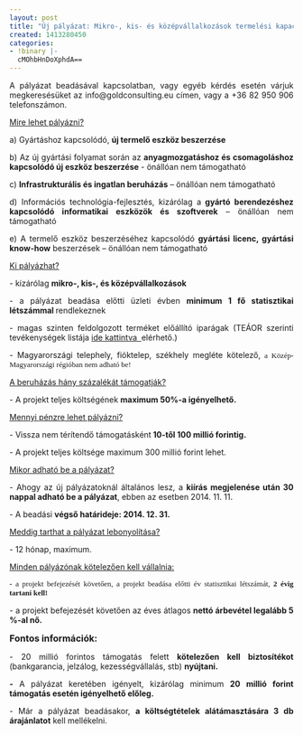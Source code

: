 ```yaml
---
layout: post
title: "Új pályázat: Mikro-, kis- és középvállalkozások termelési kapacitásainak bővítése"
created: 1413280450
categories:
- !binary |-
  cMOhbHnDoXphdA==
---
```

<p style="text-align: justify;">A pályázat beadásával kapcsolatban, vagy egyéb kérdés esetén várjuk megkeresésüket az info@goldconsulting.eu címen, vagy a +36 82 950 906 telefonszámon.</p><p style="text-align: justify;"><span style="text-decoration: underline;">Mire lehet pályázni?</span></p><p class="MsoNormal" style="text-align: justify;"><span style="mso-bidi-font-size: 10.0pt; mso-ansi-language: EN-GB; mso-fareast-language: EN-US;">a) Gyártáshoz kapcsolódó, <strong>új termelő eszköz beszerzése</strong></span></p><p class="MsoNormal" style="text-align: justify;"><span style="mso-bidi-font-size: 10.0pt; mso-ansi-language: EN-GB; mso-fareast-language: EN-US;">b) Az új gyártási folyamat során az <strong>anyagmozgatáshoz és csomagoláshoz kapcsolódó új eszköz beszerzése</strong> - önállóan nem támogatható</span></p><p class="MsoNormal" style="text-align: justify;"><span style="mso-bidi-font-size: 10.0pt; mso-ansi-language: EN-GB; mso-fareast-language: EN-US;">c) <strong>Infrastrukturális és ingatlan beruházás</strong> – önállóan nem támogatható </span></p><p class="MsoNormal" style="text-align: justify;"><span style="mso-bidi-font-size: 10.0pt; mso-ansi-language: EN-GB; mso-fareast-language: EN-US;">d) Információs technológia-fejlesztés, kizárólag a<strong> gyártó berendezéshez kapcsolódó informatikai eszközök és szoftverek</strong> – önállóan nem támogatható</span></p><p class="MsoNormal" style="text-align: justify;"><span style="mso-bidi-font-size: 10.0pt; mso-ansi-language: EN-GB; mso-fareast-language: EN-US;">e) A termelő eszköz beszerzéséhez kapcsolódó <strong>gyártási licenc, gyártási know-how</strong> beszerzések – önállóan nem támogatható</span></p><p class="MsoNormal" style="text-align: justify;"><!--break--><span style="mso-bidi-font-size: 10.0pt; mso-ansi-language: EN-GB; mso-fareast-language: EN-US;"></span></p><p class="MsoNormal" style="text-align: justify;"><span style="text-decoration: underline;">Ki pályázhat?</span></p><p class="MsoNormal" style="text-align: justify;">- kizárólag <strong>mikro-, kis-, és középvállalkozások</strong></p><p class="MsoNormal" style="text-align: justify;">- a pályázat beadása előtti üzleti évben <strong>minimum 1 fő statisztikai létszámmal </strong>rendlekeznek</p><p class="MsoNormal" style="text-align: justify;">- magas szinten feldolgozott terméket előállító iparágak (TEÁOR szerinti tevékenységek listája <a href="https://www.facebook.com/notes/gold-consulting/mikro-kis-%C3%A9s-k%C3%B6z%C3%A9pv%C3%A1llalkoz%C3%A1sok-piaci-megjelen%C3%A9s%C3%A9nek-t%C3%A1mogat%C3%A1sa-p%C3%A1ly%C3%A1z%C3%B3k-tev%C3%A9ken/728104867255931">ide kattintva&nbsp; </a>elérhető.)</p><p class="MsoNormal" style="text-align: justify;">- Magyarországi telephely, fióktelep, székhely megléte kötelező,<span style="font-size: 10pt; font-family: times new roman,times;"> a Közép-Magyarországi régióban nem adható be!<br></span></p><p class="MsoNormal" style="text-align: justify;"><span style="text-decoration: underline;">A beruházás hány százalékát támogatják?</span></p><p class="MsoNormal" style="text-align: justify;">- A projekt teljes költségének <strong>maximum 50%-a igényelhető.</strong></p><p class="MsoNormal" style="text-align: justify;"><span style="text-decoration: underline;">Mennyi pénzre lehet pályázni?</span></p><p class="MsoNormal" style="text-align: justify;">- Vissza nem térítendő támogatásként<strong> 10-től 100 millió forintig.</strong></p><p class="MsoNormal" style="text-align: justify;">- A projekt teljes költsége maximum 300 millió forint lehet.</p><p class="MsoNormal" style="text-align: justify;"><span style="text-decoration: underline;">Mikor adható be a pályázat?</span></p><p class="MsoNormal" style="text-align: justify;">- Ahogy az új pályázatoknál általános lesz, a <strong>kiírás megjelenése után 30 nappal adható be a pályázat</strong>, ebben az esetben 2014. 11. 11.</p><p class="MsoNormal" style="text-align: justify;">- A beadási <strong>végső határideje: 2014. 12. 31.</strong></p><p class="MsoNormal" style="text-align: justify;"><span style="text-decoration: underline;">Meddig tarthat a pályázat lebonyolítása?</span></p><p class="MsoNormal" style="text-align: justify;">- 12 hónap, maximum.</p><p class="MsoNormal" style="text-align: justify;"><span style="text-decoration: underline;">Minden pályázónak kötelezően kell vállalnia:</span></p><p class="MsoNormal" style="text-align: justify;"><span style="font-family: andale mono,times;">-</span><span style="font-size: 10pt; font-family: times new roman,times;"><span style="font-family: andale mono,times;"> a projekt befejezését követően, a projekt beadása előtti év statisztikai létszámát,<strong> 2 évig tartani kell!</strong></span><br></span></p><p class="MsoNormal" style="text-align: justify;">- a projekt befejezését követően az éves átlagos <strong>nettó árbevétel legalább 5 %-al nő.</strong></p><p class="MsoNormal" style="text-align: justify;"><span style="font-size: medium;"><strong>Fontos információk:</strong></span></p><p class="MsoNormal" style="text-align: justify;">- 20 millió forintos támogatás felett <strong>kötelezően kell biztosítékot</strong> (bankgarancia, jelzálog, kezességvállalás, stb) <strong>nyújtani.</strong></p><p class="MsoNormal" style="text-align: justify;"><strong>-</strong> A pályázat keretében igényelt, kizárólag minimum <strong>20 millió forint támogatás esetén igényelhető előleg.</strong></p><p class="MsoNormal" style="text-align: justify;">- Már a pályázat beadásakor, <strong>a költségtételek alátámasztására 3 db árajánlatot</strong> kell mellékelni.<strong><br></strong></p><p class="MsoNormal" style="text-align: justify;">&nbsp;</p><p style="text-align: justify;">&nbsp;</p>
